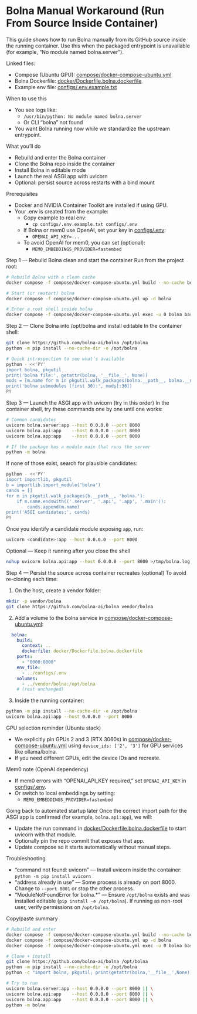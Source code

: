 # Bolna Manual Workaround (Run From Source Inside Container)

This guide shows how to run Bolna manually from its GitHub source inside the running container. Use this when the packaged entrypoint is unavailable (for example, “No module named bolna.server”).

Linked files:
- Compose (Ubuntu GPU): [compose/docker-compose-ubuntu.yml](compose/docker-compose-ubuntu.yml)
- Bolna Dockerfile: [docker/Dockerfile.bolna.dockerfile](docker/Dockerfile.bolna.dockerfile)
- Example env file: [configs/.env.example.txt](configs/.env.example.txt)

When to use this
- You see logs like:
  - `/usr/bin/python: No module named bolna.server`
  - Or CLI “bolna” not found
- You want Bolna running now while we standardize the upstream entrypoint.

What you’ll do
- Rebuild and enter the Bolna container
- Clone the Bolna repo inside the container
- Install Bolna in editable mode
- Launch the real ASGI app with uvicorn
- Optional: persist source across restarts with a bind mount

Prerequisites
- Docker and NVIDIA Container Toolkit are installed if using GPU.
- Your .env is created from the example:
  - Copy example to real env:
    - `cp configs/.env.example.txt configs/.env`
  - If Bolna or mem0 use OpenAI, set your key in [configs/.env](configs/.env):
    - `OPENAI_API_KEY=...`
  - To avoid OpenAI for mem0, you can set (optional):
    - `MEM0_EMBEDDINGS_PROVIDER=fastembed`

Step 1 — Rebuild Bolna clean and start the container
Run from the project root:
```bash
# Rebuild Bolna with a clean cache
docker compose -f compose/docker-compose-ubuntu.yml build --no-cache bolna

# Start (or restart) bolna
docker compose -f compose/docker-compose-ubuntu.yml up -d bolna

# Enter a root shell inside bolna
docker compose -f compose/docker-compose-ubuntu.yml exec -u 0 bolna bash
```

Step 2 — Clone Bolna into /opt/bolna and install editable
In the container shell:
```bash
git clone https://github.com/bolna-ai/bolna /opt/bolna
python -m pip install --no-cache-dir -e /opt/bolna

# Quick introspection to see what’s available
python - <<'PY'
import bolna, pkgutil
print('bolna file:', getattr(bolna, '__file__', None))
mods = [m.name for m in pkgutil.walk_packages(bolna.__path__, bolna.__name__+'.')]
print('bolna submodules (first 30):', mods[:30])
PY
```

Step 3 — Launch the ASGI app with uvicorn (try in this order)
In the container shell, try these commands one by one until one works:
```bash
# Common candidates
uvicorn bolna.server:app --host 0.0.0.0 --port 8000
uvicorn bolna.api:app    --host 0.0.0.0 --port 8000
uvicorn bolna.app:app    --host 0.0.0.0 --port 8000

# If the package has a module main that runs the server
python -m bolna
```

If none of those exist, search for plausible candidates:
```bash
python - <<'PY'
import importlib, pkgutil
b = importlib.import_module('bolna')
cands = []
for m in pkgutil.walk_packages(b.__path__, 'bolna.'):
    if m.name.endswith(('.server', '.api', '.app', '.main')):
        cands.append(m.name)
print('ASGI candidates:', cands)
PY
```
Once you identify a candidate module exposing `app`, run:
```bash
uvicorn <candidate>:app --host 0.0.0.0 --port 8000
```

Optional — Keep it running after you close the shell
```bash
nohup uvicorn bolna.api:app --host 0.0.0.0 --port 8000 >/tmp/bolna.log 2>&1 &
```

Step 4 — Persist the source across container recreates (optional)
To avoid re-cloning each time:
1) On the host, create a vendor folder:
```bash
mkdir -p vendor/bolna
git clone https://github.com/bolna-ai/bolna vendor/bolna
```
2) Add a volume to the bolna service in [compose/docker-compose-ubuntu.yml](compose/docker-compose-ubuntu.yml):
```yaml
  bolna:
    build:
      context: ..
      dockerfile: docker/Dockerfile.bolna.dockerfile
    ports:
      - "8000:8000"
    env_file:
      - ../configs/.env
    volumes:
      - ../vendor/bolna:/opt/bolna
    # (rest unchanged)
```
3) Inside the running container:
```bash
python -m pip install --no-cache-dir -e /opt/bolna
uvicorn bolna.api:app --host 0.0.0.0 --port 8000
```

GPU selection reminder (Ubuntu stack)
- We explicitly pin GPUs 2 and 3 (RTX 3060s) in [compose/docker-compose-ubuntu.yml](compose/docker-compose-ubuntu.yml) using `device_ids: ['2', '3']` for GPU services like ollama/bolna.
- If you need different GPUs, edit the device IDs and recreate.

Mem0 note (OpenAI dependency)
- If mem0 errors with “OPENAI_API_KEY required,” set `OPENAI_API_KEY` in [configs/.env](configs/.env).
- Or switch to local embeddings by setting:
  - `MEM0_EMBEDDINGS_PROVIDER=fastembed`

Going back to automated startup later
Once the correct import path for the ASGI app is confirmed (for example, `bolna.api:app`), we will:
- Update the run command in [docker/Dockerfile.bolna.dockerfile](docker/Dockerfile.bolna.dockerfile) to start uvicorn with that module.
- Optionally pin the repo commit that exposes that app.
- Update compose so it starts automatically without manual steps.

Troubleshooting
- “command not found: uvicorn” — Install uvicorn inside the container: `python -m pip install uvicorn`
- “address already in use” — Some process is already on port 8000. Change to `--port 8001` or stop the other process.
- “ModuleNotFoundError for bolna.*” — Ensure `/opt/bolna` exists and was installed editable (`pip install -e /opt/bolna`). If running as non-root user, verify permissions on `/opt/bolna`.

Copy/paste summary
```bash
# Rebuild and enter
docker compose -f compose/docker-compose-ubuntu.yml build --no-cache bolna
docker compose -f compose/docker-compose-ubuntu.yml up -d bolna
docker compose -f compose/docker-compose-ubuntu.yml exec -u 0 bolna bash

# Clone + install
git clone https://github.com/bolna-ai/bolna /opt/bolna
python -m pip install --no-cache-dir -e /opt/bolna
python -c "import bolna, pkgutil; print(getattr(bolna,'__file__',None)); print([m.name for m in pkgutil.walk_packages(bolna.__path__, bolna.__name__+'.')][:30])"

# Try to run
uvicorn bolna.server:app --host 0.0.0.0 --port 8000 || \
uvicorn bolna.api:app    --host 0.0.0.0 --port 8000 || \
uvicorn bolna.app:app    --host 0.0.0.0 --port 8000 || \
python -m bolna